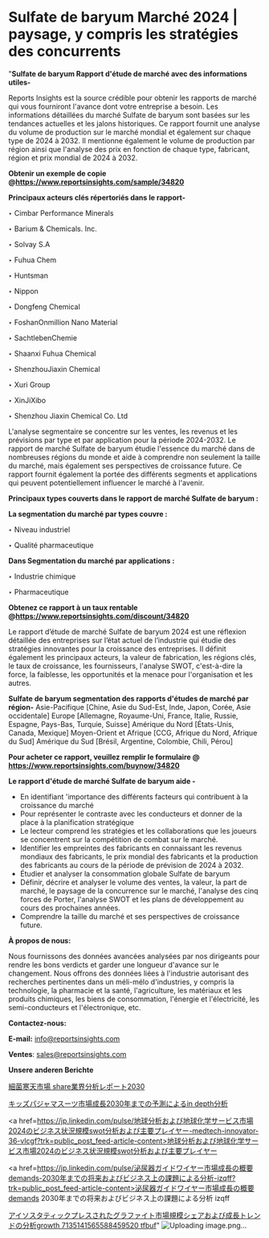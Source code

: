 # Sulfate de baryum Marché 2024 | paysage, y compris les stratégies des concurrents

"<strong>Sulfate de baryum Rapport d'étude de marché avec des informations utiles-</strong>

Reports Insights est la source crédible pour obtenir les rapports de marché qui vous fourniront l'avance dont votre entreprise a besoin. Les informations détaillées du marché Sulfate de baryum sont basées sur les tendances actuelles et les jalons historiques. Ce rapport fournit une analyse du volume de production sur le marché mondial et également sur chaque type de 2024 à 2032. Il mentionne également le volume de production par région ainsi que l'analyse des prix en fonction de chaque type, fabricant, région et prix mondial de 2024 à 2032.

<strong><b>Obtenir un exemple de copie @</b></strong><a href=https://www.reportsinsights.com/sample/34820><strong><b>https://www.reportsinsights.com/sample/34820</b></strong></a>

<b>Principaux acteurs clés répertoriés dans le rapport-</b>

<b> </b>‣ Cimbar Performance Minerals

‣ Barium & Chemicals. Inc.

‣ Solvay S.A

‣ Fuhua Chem

‣ Huntsman

‣ Nippon

‣ Dongfeng Chemical

‣ FoshanOnmillion Nano Material

‣ SachtlebenChemie

‣ Shaanxi Fuhua Chemical

‣ ShenzhouJiaxin Chemical

‣ Xuri Group

‣ XinJiXibo

‣ Shenzhou Jiaxin Chemical Co. Ltd

L'analyse segmentaire se concentre sur les ventes, les revenus et les prévisions par type et par application pour la période 2024-2032. Le rapport de marché Sulfate de baryum étudie l'essence du marché dans de nombreuses régions du monde et aide à comprendre non seulement la taille du marché, mais également ses perspectives de croissance future. Ce rapport fournit également la portée des différents segments et applications qui peuvent potentiellement influencer le marché à l'avenir.

<strong>Principaux types couverts dans le rapport de marché Sulfate de baryum :</strong>

<strong>La segmentation du marché par types couvre :</strong>

‣ Niveau industriel

‣ Qualité pharmaceutique

<strong>Dans Segmentation du marché par applications :</strong>

‣ Industrie chimique

‣ Pharmaceutique

<strong><b>Obtenez ce rapport à un taux rentable @</b></strong><a href=https://www.reportsinsights.com/discount/34820><strong><b>https://www.reportsinsights.com/discount/34820</b></strong></a>

Le rapport d’étude de marché Sulfate de baryum 2024 est une réflexion détaillée des entreprises sur l’état actuel de l’industrie qui étudie des stratégies innovantes pour la croissance des entreprises. Il définit également les principaux acteurs, la valeur de fabrication, les régions clés, le taux de croissance, les fournisseurs, l'analyse SWOT, c'est-à-dire la force, la faiblesse, les opportunités et la menace pour l'organisation et les autres.

<strong>Sulfate de baryum segmentation des rapports d'études de marché par région-</strong>
Asie-Pacifique [Chine, Asie du Sud-Est, Inde, Japon, Corée, Asie occidentale]
Europe [Allemagne, Royaume-Uni, France, Italie, Russie, Espagne, Pays-Bas, Turquie, Suisse]
Amérique du Nord [États-Unis, Canada, Mexique]
Moyen-Orient et Afrique [CCG, Afrique du Nord, Afrique du Sud]
Amérique du Sud [Brésil, Argentine, Colombie, Chili, Pérou]

<strong>Pour acheter ce rapport, veuillez remplir le formulaire @   <a href=https://www.reportsinsights.com/buynow/34820>https://www.reportsinsights.com/buynow/34820</a></strong>

<strong>Le rapport d'étude de marché Sulfate de baryum aide -</strong>
<ul>
  <li>En identifiant 'importance des différents facteurs qui contribuent à la croissance du marché</li>
  <li>Pour représenter le contraste avec les conducteurs et donner de la place à la planification stratégique</li>
  <li>Le lecteur comprend les stratégies et les collaborations que les joueurs se concentrent sur la compétition de combat sur le marché.</li>
  <li>Identifier les empreintes des fabricants en connaissant les revenus mondiaux des fabricants, le prix mondial des fabricants et la production des fabricants au cours de la période de prévision de 2024 à 2032.</li>
  <li>Étudier et analyser la consommation globale Sulfate de baryum</li>
  <li>Définir, décrire et analyser le volume des ventes, la valeur, la part de marché, le paysage de la concurrence sur le marché, l'analyse des cinq forces de Porter, l'analyse SWOT et les plans de développement au cours des prochaines années.</li>
  <li>Comprendre la taille du marché et ses perspectives de croissance future.</li>
</ul>
<strong>À propos de nous:</strong>

Nous fournissons des données avancées analysées par nos dirigeants pour rendre les bons verdicts et garder une longueur d'avance sur le changement. Nous offrons des données liées à l'industrie autorisant des recherches pertinentes dans un méli-mélo d'industries, y compris la technologie, la pharmacie et la santé, l'agriculture, les matériaux et les produits chimiques, les biens de consommation, l'énergie et l'électricité, les semi-conducteurs et l'électronique, etc.

<strong>Contactez-nous:</strong>

<strong>E-mail:</strong> <a href=mailto:info@reportsinsights.com>info@reportsinsights.com</a>

<strong>Ventes</strong>: <a href=mailto:sales@reportsinsights.com>sales@reportsinsights.com</a>

<strong>Unsere anderen Berichte</strong>

<a href=https://www.linkedin.com/pulse/細菌寒天市場-share業界分析レポート2030-community-market-research-gyiye/>細菌寒天市場 share業界分析レポート2030</a>

<a href=https://www.linkedin.com/pulse/キッズパジャマスーツ市場成長2030年までの予測によるin-depth分析-tribunal-analytics-360-h2xaf/>キッズパジャマスーツ市場成長2030年までの予測によるin depth分析</a>

<a href=https://jp.linkedin.com/pulse/地球分析および地球化学サービス市場2024のビジネス状況規模swot分析および主要プレイヤー-medtech-innovator-36-vlcgf?trk=public_post_feed-article-content>地球分析および地球化学サービス市場2024のビジネス状況規模swot分析および主要プレイヤー</a>

<a href=https://jp.linkedin.com/pulse/泌尿器ガイドワイヤー市場成長の概要demands-2030年までの将来およびビジネス上の課題による分析-izqff?trk=public_post_feed-article-content>泌尿器ガイドワイヤー市場成長の概要demands 2030年までの将来およびビジネス上の課題による分析 izqff</a>

<a href=https://www.linkedin.com/pulse/アイソスタティックプレスされたグラファイト市場規模シェアおよび成長トレンドの分析growth-7135141565588459520-tfbuf/>アイソスタティックプレスされたグラファイト市場規模シェアおよび成長トレンドの分析growth 7135141565588459520 tfbuf</a>"
![Uploading image.png…]()
